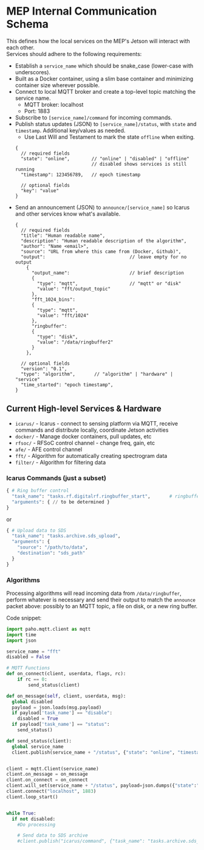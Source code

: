 
# MEP Internal Communication Schema
This defines how the local services on the MEP's Jetson will interact with each other.  
Services should adhere to the following requirements:
- Establish a `service_name` which should be snake_case (lower-case with underscores).
- Built as a Docker container, using a slim base container and minimizing container size wherever possible.
- Connect to local MQTT broker and create a top-level topic matching the service name.
    - MQTT broker: localhost
    - Port: 1883
- Subscribe to `[service_name]/command` for incoming commands. 
- Publish status updates (JSON) to `[service_name]/status`, with `state` and `timestamp`.  Additional key/values as needed. 
  - Use Last Will and Testament to mark the state `offline` when exiting.
  ```jsonc
  {
    // required fields
    "state": "online",        // "online" | "disabled" | "offline"
                              // disabled shows services is still running
    "timestamp": 123456789,   // epoch timestamp

    // optional fields
    "key": "value" 
  }
  ```
- Send an announcement (JSON) to `announce/[service_name]` so Icarus and other services know what's available.
  ```jsonc
  {
    // required fields
    "title": "Human readable name",
    "description": "Human readable description of the algorithm",
    "author": "Name <email>",
    "source": "URL from where this came from (Docker, Github)",
    "output":                               // leave empty for no output
      {
        "output_name":                      // brief description 
        {
          "type": "mqtt",                   // "mqtt" or "disk"
          "value": "fft/output_topic"
        },
        "fft_1024_bins":
        {
          "type": "mqtt",  
          "value": "fft/1024"
        },
        "ringbuffer":
        {
          "type": "disk",  
          "value": "/data/ringbuffer2"
        }
      },

    // optional fields
    "version": "0.1",
    "type": "algorithm",       // "algorithm" | "hardware" | "service"
    "time_started": "epoch timestamp",
  }
  ```


## Current High-level Services & Hardware
- `icarus/` - Icarus - connect to sensing platform via MQTT, receive commands and distribute locally, coordinate Jetson activities
- `docker/` - Manage docker containers, pull updates, etc
- `rfsoc/` - RFSoC control channel - change freq, gain, etc
- `afe/` - AFE control channel
- `fft/` - Algorithm for automatically creating spectrogram data
- `filter/` - Algorithm for filtering data



### Icarus Commands (just a subset)

```py
{ # Ring buffer control
  "task_name": "tasks.rf.digitalrf.ringbuffer_start",       # ringbuffer_stop
  "arguments": { // to be determined }
}
```

or
```py
{ # Upload data to SDS
  "task_name": "tasks.archive.sds_upload",
  "arguments": { 
    "source": "/path/to/data",
    "destination": "sds_path"                
  }
}
```


### Algorithms
Processing algorithms will read incoming data from `/data/ringbuffer`, perform whatever is necessary and send their output to match the `announce` packet above: possibly to an MQTT topic, a file on disk, or a new ring buffer.  

Code snippet:
```py
import paho.mqtt.client as mqtt
import time
import json

service_name = "fft"
disabled = False

# MQTT Functions
def on_connect(client, userdata, flags, rc):
    if rc == 0:
        send_status(client)

def on_message(self, client, userdata, msg):
  global disabled
  payload = json.loads(msg.payload)
  if payload['task_name'] == "disable":
    disabled = True
  if payload['task_name'] == "status":
    send_status()

def send_status(client):
  global service_name
  client.publish(service_name + "/status", {"state": "online", "timestamp": time.time()})


client = mqtt.Client(service_name)
client.on_message = on_message
client.on_connect = on_connect
client.will_set(service_name + "/status", payload=json.dumps({"state":"offline"}), qos=1, retain=True)
client.connect("localhost", 1883)
client.loop_start()


while True:
  if not disabled:
    #Do processing

    # Send data to SDS archive
    #client.publish("icarus/command", {"task_name": "tasks.archive.sds_upload", "arguments": {"source":"/data/path", "destination":"SDS_name"} })


```


